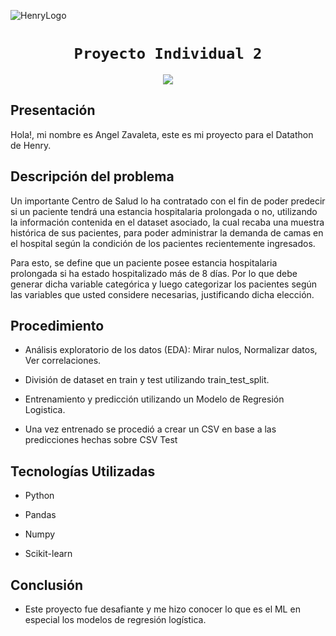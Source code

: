 ![HenryLogo](https://d31uz8lwfmyn8g.cloudfront.net/Assets/logo-henry-white-lg.png)


# <h1 align="center">**`Proyecto Individual 2`**

<p align="center">
<img src="https://www.ibm.com/blogs/client-voices/wp-content/uploads/2019/09/Glinnt.jpg"   
>
</p>

## **Presentación**  

Hola!, mi nombre es Angel Zavaleta, este es mi proyecto para el Datathon de Henry.  

## **Descripción del problema**  

Un importante Centro de Salud lo ha contratado con el fin de poder predecir si un paciente tendrá una estancia hospitalaria prolongada o no, utilizando la información contenida en el dataset asociado, la cual recaba una muestra histórica de sus pacientes, para poder administrar la demanda de camas en el hospital según la condición de los pacientes recientemente ingresados.  

Para esto, se define que un paciente posee estancia hospitalaria prolongada si ha estado hospitalizado más de 8 días. Por lo que debe generar dicha variable categórica y luego categorizar los pacientes según las variables que usted considere necesarias, justificando dicha elección.  

## **Procedimiento**  

- Análisis exploratorio de los datos (EDA): Mirar nulos, Normalizar datos, Ver correlaciones.  

- División de dataset en train y test utilizando train_test_split.   

- Entrenamiento y predicción utilizando un Modelo de Regresión Logistica.   

- Una vez entrenado se procedió a crear un CSV en base a las predicciones hechas sobre CSV Test   


## **Tecnologías Utilizadas**  

- Python  

- Pandas  

- Numpy  

- Scikit-learn   


## **Conclusión**  

- Este proyecto fue desafiante y me hizo conocer lo que es el ML en especial los modelos de regresión logística.
